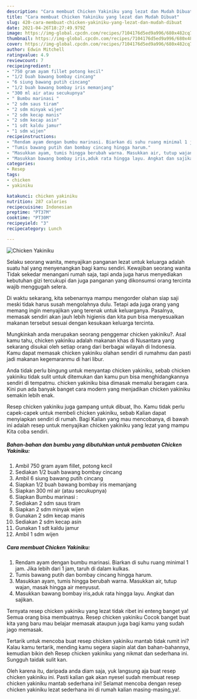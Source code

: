 ```yaml
---
description: "Cara membuat Chicken Yakiniku yang lezat dan Mudah Dibuat"
title: "Cara membuat Chicken Yakiniku yang lezat dan Mudah Dibuat"
slug: 420-cara-membuat-chicken-yakiniku-yang-lezat-dan-mudah-dibuat
date: 2021-04-26T18:27:49.979Z
image: https://img-global.cpcdn.com/recipes/7104176d5ed9a996/680x482cq70/chicken-yakiniku-foto-resep-utama.jpg
thumbnail: https://img-global.cpcdn.com/recipes/7104176d5ed9a996/680x482cq70/chicken-yakiniku-foto-resep-utama.jpg
cover: https://img-global.cpcdn.com/recipes/7104176d5ed9a996/680x482cq70/chicken-yakiniku-foto-resep-utama.jpg
author: Edwin Mitchell
ratingvalue: 4.9
reviewcount: 7
recipeingredient:
- "750 gram ayam fillet potong kecil"
- "1/2 buah bawang bombay cincang"
- "6 siung bawang putih cincang"
- "1/2 buah bawang bombay iris memanjang"
- "300 ml air atau secukupnya"
- " Bumbu marinasi "
- "2 sdm saus tiram"
- "2 sdm minyak wijen"
- "2 sdm kecap manis"
- "2 sdm kecap asin"
- "1 sdt kaldu jamur"
- "1 sdm wijen"
recipeinstructions:
- "Rendam ayam dengan bumbu marinasi. Biarkan di suhu ruang minimal 1 jam. Jika lebih dari 1 jam, taruh di dalam kulkas."
- "Tumis bawang putih dan bombay cincang hingga harum."
- "Masukkan ayam, tumis hingga berubah warna. Masukkan air, tutup wajan, masak hingga air menyusut."
- "Masukkan bawang bombay iris,aduk rata hingga layu. Angkat dan sajikan."
categories:
- Resep
tags:
- chicken
- yakiniku

katakunci: chicken yakiniku 
nutrition: 287 calories
recipecuisine: Indonesian
preptime: "PT37M"
cooktime: "PT30M"
recipeyield: "3"
recipecategory: Lunch

---
```



![Chicken Yakiniku](https://img-global.cpcdn.com/recipes/7104176d5ed9a996/680x482cq70/chicken-yakiniku-foto-resep-utama.jpg)

Selaku seorang wanita, menyajikan panganan lezat untuk keluarga adalah suatu hal yang menyenangkan bagi kamu sendiri. Kewajiban seorang  wanita Tidak sekedar menangani rumah saja, tapi anda juga harus menyediakan kebutuhan gizi tercukupi dan juga panganan yang dikonsumsi orang tercinta wajib menggugah selera.

Di waktu  sekarang, kita sebenarnya mampu mengorder olahan siap saji meski tidak harus susah mengolahnya dulu. Tetapi ada juga orang yang memang ingin menyajikan yang terenak untuk keluarganya. Pasalnya, memasak sendiri akan jauh lebih higienis dan kita pun bisa menyesuaikan makanan tersebut sesuai dengan kesukaan keluarga tercinta. 



Mungkinkah anda merupakan seorang penggemar chicken yakiniku?. Asal kamu tahu, chicken yakiniku adalah makanan khas di Nusantara yang sekarang disukai oleh setiap orang dari berbagai wilayah di Indonesia. Kamu dapat memasak chicken yakiniku olahan sendiri di rumahmu dan pasti jadi makanan kegemaranmu di hari libur.

Anda tidak perlu bingung untuk menyantap chicken yakiniku, sebab chicken yakiniku tidak sulit untuk ditemukan dan kamu pun bisa menghidangkannya sendiri di tempatmu. chicken yakiniku bisa dimasak memalui beragam cara. Kini pun ada banyak banget cara modern yang menjadikan chicken yakiniku semakin lebih enak.

Resep chicken yakiniku juga gampang untuk dibuat, lho. Kamu tidak perlu capek-capek untuk membeli chicken yakiniku, sebab Kalian dapat menyiapkan sendiri di rumah. Bagi Kalian yang mau mencobanya, di bawah ini adalah resep untuk menyajikan chicken yakiniku yang lezat yang mampu Kita coba sendiri.

<!--inarticleads1-->

##### Bahan-bahan dan bumbu yang dibutuhkan untuk pembuatan Chicken Yakiniku:

1. Ambil 750 gram ayam fillet, potong kecil
1. Sediakan 1/2 buah bawang bombay cincang
1. Ambil 6 siung bawang putih cincang
1. Siapkan 1/2 buah bawang bombay iris memanjang
1. Siapkan 300 ml air (atau secukupnya)
1. Siapkan  Bumbu marinasi :
1. Sediakan 2 sdm saus tiram
1. Siapkan 2 sdm minyak wijen
1. Gunakan 2 sdm kecap manis
1. Sediakan 2 sdm kecap asin
1. Gunakan 1 sdt kaldu jamur
1. Ambil 1 sdm wijen




<!--inarticleads2-->

##### Cara membuat Chicken Yakiniku:

1. Rendam ayam dengan bumbu marinasi. Biarkan di suhu ruang minimal 1 jam. Jika lebih dari 1 jam, taruh di dalam kulkas.
1. Tumis bawang putih dan bombay cincang hingga harum.
1. Masukkan ayam, tumis hingga berubah warna. Masukkan air, tutup wajan, masak hingga air menyusut.
1. Masukkan bawang bombay iris,aduk rata hingga layu. Angkat dan sajikan.




Ternyata resep chicken yakiniku yang lezat tidak ribet ini enteng banget ya! Semua orang bisa membuatnya. Resep chicken yakiniku Cocok banget buat kita yang baru mau belajar memasak ataupun juga bagi kamu yang sudah jago memasak.

Tertarik untuk mencoba buat resep chicken yakiniku mantab tidak rumit ini? Kalau kamu tertarik, mending kamu segera siapin alat dan bahan-bahannya, kemudian bikin deh Resep chicken yakiniku yang nikmat dan sederhana ini. Sungguh taidak sulit kan. 

Oleh karena itu, daripada anda diam saja, yuk langsung aja buat resep chicken yakiniku ini. Pasti kalian gak akan nyesel sudah membuat resep chicken yakiniku mantab sederhana ini! Selamat mencoba dengan resep chicken yakiniku lezat sederhana ini di rumah kalian masing-masing,ya!.

